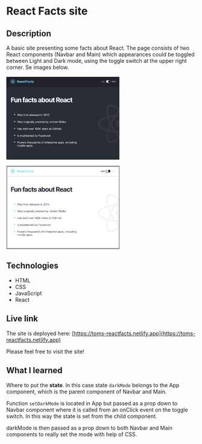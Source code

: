 # React Facts site

## Description
A basic site presenting some facts about React. The page consists of two React components (Navbar and Main) which appearances could be toggled between Light and Dark mode, using the toggle switch at the upper right corner. Se images below.
<br/>
<br/>
<img src="dark-mode.png" alt="Screenshot." width="300px"/>

<img src="light-mode.png" alt="Screenshot." width="300px"/>

## Technologies
- HTML
- CSS
- JavaScript
- React

## Live link
The site is deployed here:
[https://toms-reactfacts.netlify.app](https://toms-reactfacts.netlify.app)

Please feel free to visit the site!

## What I learned
Where to put the **state**. In this case state `darkMode` belongs to the App component, which is the parent component of Navbar and Main. 

Function `setDarkMode` is located in App but passed as a prop down to Navbar component where it is called from an onClick event on the toggle switch. In this way the state is set from the child component.

darkMode is then passed as a prop down to both Navbar and Main components to really set the mode with help of CSS.

